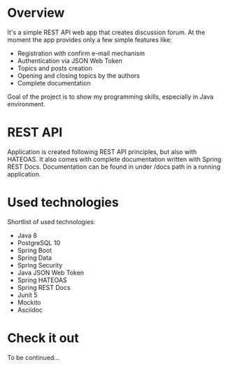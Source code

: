 # Overview

It's a simple REST API web app that creates discussion forum. At the moment the app provides only a few simple features like:

- Registration with confirm e-mail mechanism
- Authentication via JSON Web Token
- Topics and posts creation
- Opening and closing topics by the authors
- Complete documentation

Goal of the project is to show my programming skills, especially in Java environment.

# REST API

Application is created following REST API principles, but also with HATEOAS. It also comes with complete documentation written with Spring REST Docs. Documentation can be found in under /docs path in a running application.

# Used technologies

Shortlist of used technologies:
- Java 8
- PostgreSQL 10
- Spring Boot
- Spring Data
- Spring Security
- Java JSON Web Token
- Spring HATEOAS
- Spring REST Docs
- Junit 5
- Mockito
- Asciidoc

# Check it out

To be continued...

